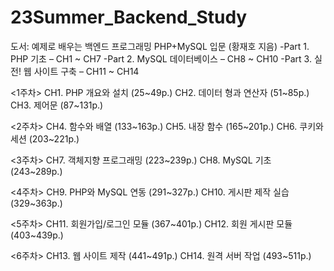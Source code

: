 # 23Summer_Backend_Study

도서: 예제로 배우는 백엔드 프로그래밍 PHP+MySQL 입문 (황재호 지음)
-Part 1. PHP 기초 – CH1 ~ CH7
-Part 2. MySQL 데이터베이스 – CH8 ~ CH10
-Part 3. 실전! 웹 사이트 구축 – CH11 ~ CH14

<1주차>
CH1. PHP 개요와 설치 (25~49p.)
CH2. 데이터 형과 연산자 (51~85p.) 
CH3. 제어문 (87~131p.) 

<2주차>
CH4. 함수와 배열 (133~163p.)
CH5. 내장 함수 (165~201p.) 
CH6. 쿠키와 세션 (203~221p.) 

<3주차>
CH7. 객체지향 프로그래밍 (223~239p.) 
CH8. MySQL 기초 (243~289p.) 

<4주차>
CH9. PHP와 MySQL 연동 (291~327p.) 
CH10. 게시판 제작 실습 (329~363p.) 

<5주차>
CH11. 회원가입/로그인 모듈 (367~401p.) 
CH12. 회원 게시판 모듈 (403~439p.) 

<6주차>
CH13. 웹 사이트 제작 (441~491p.)
CH14. 원격 서버 작업 (493~511p.) 
